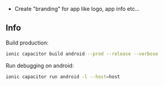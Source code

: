 - Create "branding" for app like logo, app info etc...

## Info

Build production:

```bash
ionic capacitor build android --prod --release --verbose
```

Run debugging on android:

```bash
ionic capacitor run android -l --host=host
```
